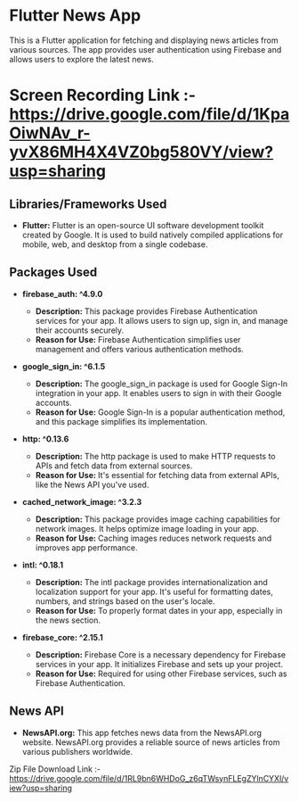 
# Flutter News App

This is a Flutter application for fetching and displaying news articles from various sources. The app provides user authentication using Firebase and allows users to explore the latest news.

# Screen Recording Link :- https://drive.google.com/file/d/1KpaOiwNAv_r-yvX86MH4X4VZ0bg580VY/view?usp=sharing 

## Libraries/Frameworks Used

- **Flutter:** Flutter is an open-source UI software development toolkit created by Google. It is used to build natively compiled applications for mobile, web, and desktop from a single codebase.

## Packages Used

- **firebase_auth: ^4.9.0**
  - **Description:** This package provides Firebase Authentication services for your app. It allows users to sign up, sign in, and manage their accounts securely.
  - **Reason for Use:** Firebase Authentication simplifies user management and offers various authentication methods.

- **google_sign_in: ^6.1.5**
  - **Description:** The google_sign_in package is used for Google Sign-In integration in your app. It enables users to sign in with their Google accounts.
  - **Reason for Use:** Google Sign-In is a popular authentication method, and this package simplifies its implementation.

- **http: ^0.13.6**
  - **Description:** The http package is used to make HTTP requests to APIs and fetch data from external sources.
  - **Reason for Use:** It's essential for fetching data from external APIs, like the News API you've used.

- **cached_network_image: ^3.2.3**
  - **Description:** This package provides image caching capabilities for network images. It helps optimize image loading in your app.
  - **Reason for Use:** Caching images reduces network requests and improves app performance.

- **intl: ^0.18.1**
  - **Description:** The intl package provides internationalization and localization support for your app. It's useful for formatting dates, numbers, and strings based on the user's locale.
  - **Reason for Use:** To properly format dates in your app, especially in the news section.

- **firebase_core: ^2.15.1**
  - **Description:** Firebase Core is a necessary dependency for Firebase services in your app. It initializes Firebase and sets up your project.
  - **Reason for Use:** Required for using other Firebase services, such as Firebase Authentication.

## News API

- **NewsAPI.org:** This app fetches news data from the NewsAPI.org website. NewsAPI.org provides a reliable source of news articles from various publishers worldwide.
  
Zip File Download Link :-https://drive.google.com/file/d/1RL9bn6WHDoG_z6qTWsynFLEgZYlnCYXl/view?usp=sharing 

